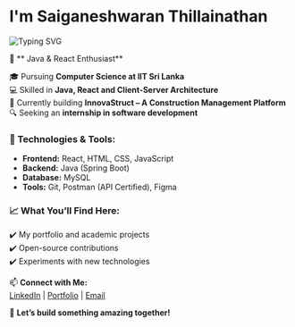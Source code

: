   
# I'm Saiganeshwaran Thillainathan  

![Typing SVG](https://readme-typing-svg.herokuapp.com?font=Fira+Code&duration=3000&pause=1000&color=F75C7E&width=435&lines=I+am+a+ComputerScience+Undergraduate;I+love+building+cool+projects;I+specialize+in+Java+%26+React)
 

🚀 ** Java & React Enthusiast**  

🎓 Pursuing **Computer Science at IIT Sri Lanka**  
💻 Skilled in **Java, React and Client-Server Architecture**  
🌱 Currently building **InnovaStruct – A Construction Management Platform**  
🔍 Seeking an **internship in software development**  

### 🔧 Technologies & Tools:
- **Frontend:** React, HTML, CSS, JavaScript  
- **Backend:** Java (Spring Boot)
- **Database:** MySQL  
- **Tools:** Git, Postman (API Certified), Figma  

### 📈 What You’ll Find Here:
✔️ My portfolio and academic projects  
✔️ Open-source contributions  
✔️ Experiments with new technologies  

📫 **Connect with Me:**  
[LinkedIn](https://www.linkedin.com/in/saiganeshwaran-thillainathan-9828012b4/) | [Portfolio](https://portfoliosaiganeshwaran3.netlify.app/) | [Email](mailto:saiganeshwaran@gmail.com)

🚀 **Let’s build something amazing together!**  

